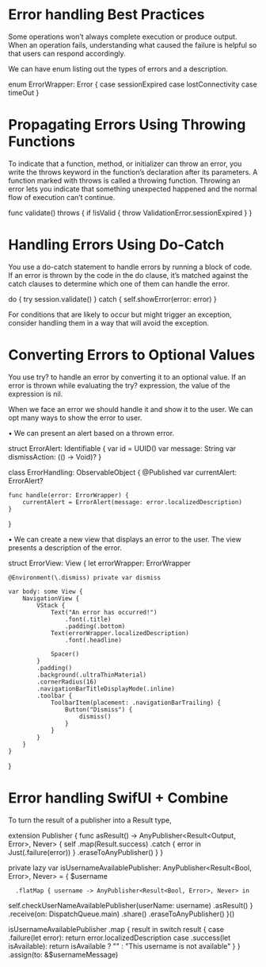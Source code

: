 #  Error handling Best Practices


Some operations won’t always complete execution or produce output. When an operation fails, understanding what caused the failure is helpful so that users can respond accordingly.

We can have enum listing out the types of errors and a description.

enum ErrorWrapper: Error {
    case sessionExpired
    case lostConnectivity
    case timeOut
}

# Propagating Errors Using Throwing Functions

To indicate that a function, method, or initializer can throw an error, you write the throws keyword in the function’s declaration after its parameters. A function marked with throws is called a throwing function.
Throwing an error lets you indicate that something unexpected happened and the normal flow of execution can’t continue. 

func validate() throws {
        if !isValid {
            throw ValidationError.sessionExpired
        }
    }
# Handling Errors Using Do-Catch

You use a do-catch statement to handle errors by running a block of code. If an error is thrown by the code in the do clause, it’s matched against the catch clauses to determine which one of them can handle the error.

do {
    try session.validate()
} catch {
    self.showError(error: error)
}


For conditions that are likely to occur but might trigger an exception, consider handling them in a way that will avoid the exception. 

# Converting Errors to Optional Values
You use try? to handle an error by converting it to an optional value. If an error is thrown while evaluating the try? expression, the value of the expression is nil. 


When we face an error we should handle it and show it to the user. 
We can opt many ways to show the error to user.

•    We can present an alert based on a thrown error.

struct ErrorAlert: Identifiable {
    var id = UUID()
    var message: String
    var dismissAction: (() -> Void)?
}

class ErrorHandling: ObservableObject {
    @Published var currentAlert: ErrorAlert?

    func handle(error: ErrorWrapper) {
        currentAlert = ErrorAlert(message: error.localizedDescription)
    }
}



•    We can create a new view that displays an error to the user. The view presents a description of the error.

struct ErrorView: View {
    let errorWrapper: ErrorWrapper
    
    @Environment(\.dismiss) private var dismiss
    
    var body: some View {
        NavigationView {
            VStack {
                Text("An error has occurred!")
                    .font(.title)
                    .padding(.bottom)
                Text(errorWrapper.localizedDescription)
                    .font(.headline)
            
                Spacer()
            }
            .padding()
            .background(.ultraThinMaterial)
            .cornerRadius(16)
            .navigationBarTitleDisplayMode(.inline)
            .toolbar {
                ToolbarItem(placement: .navigationBarTrailing) {
                    Button("Dismiss") {
                        dismiss()
                    }
                }
            }
        }
    }
}


# Error handling SwifUI + Combine

To turn the result of a publisher into a Result type, 
 
extension Publisher {
  func asResult() -> AnyPublisher<Result<Output, Error>, Never> {
    self
      .map(Result.success)
      .catch { error in
          Just(.failure(error))
      }
      .eraseToAnyPublisher()
  }
}


private lazy var isUsernameAvailablePublisher: AnyPublisher<Result<Bool, Error>, Never> = {
    $username
  
      .flatMap { username -> AnyPublisher<Result<Bool, Error>, Never> in
<!-- Calling the API to check if username available 
        func checkUserNameAvailablePublisher(userName: String) -> AnyPublisher<Bool, Error>  {} 
-->
self.checkUserNameAvailablePublisher(userName: username)
          .asResult()
      }
      .receive(on: DispatchQueue.main)
      .share()
      .eraseToAnyPublisher()
  }()


isUsernameAvailablePublisher
      .map { result in
        switch result {
        case .failure(let error):
            return error.localizedDescription
        case .success(let isAvailable):
          return isAvailable ? "" : "This username is not available"
        }
      }
      .assign(to: &$usernameMessage)



